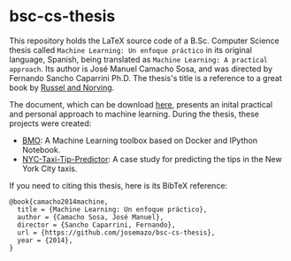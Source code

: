 bsc-cs-thesis
=============

This repository holds the LaTeX source code of a B.Sc. Computer Science thesis called `Machine Learning: Un enfoque práctico` in its original language, Spanish, being translated as `Machine Learning: A practical approach`. Its author is José Manuel Camacho Sosa, and was directed by Fernando Sancho Caparrini Ph.D. The thesis's title is a reference to a great book by [Russel and Norving](http://aima.cs.berkeley.edu/).

The document, which can be download [here](https://github.com/josemazo/bsc-cs-thesis/releases/download/deliverable/jose-m-camacho-bsc-cs-thesis.pdf), presents an inital practical and personal approach to machine learning. During the thesis, these projects were created:
* [BMO](https://github.com/josemazo/bmo): A Machine Learning toolbox based on Docker and IPython Notebook.
* [NYC-Taxi-Tip-Predictor](https://github.com/josemazo/nyc-taxi-tip-predictor): A case study for predicting the tips in the New York City taxis.

If you need to citing this thesis, here is its BibTeX reference:
```
@book{camacho2014machine,
  title = {Machine Learning: Un enfoque práctico},
  author = {Camacho Sosa, José Manuel},
  director = {Sancho Caparrini, Fernando},
  url = {https://github.com/josemazo/bsc-cs-thesis},
  year = {2014},
}
```
